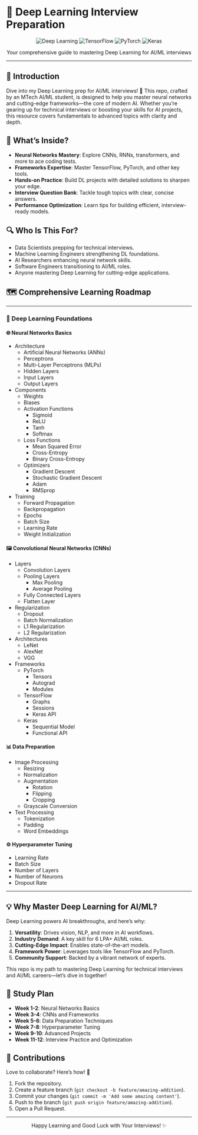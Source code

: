 # 🧠 Deep Learning Interview Preparation

<div align="center">
  <img src="https://img.shields.io/badge/Deep%20Learning-FF6F61?style=for-the-badge&logo=keras&logoColor=white" alt="Deep Learning" />
  <img src="https://img.shields.io/badge/TensorFlow-FF6F61?style=for-the-badge&logo=tensorflow&logoColor=white" alt="TensorFlow" />
  <img src="https://img.shields.io/badge/PyTorch-EE4C2C?style=for-the-badge&logo=pytorch&logoColor=white" alt="PyTorch" />
  <img src="https://img.shields.io/badge/Keras-D00000?style=for-the-badge&logo=keras&logoColor=white" alt="Keras" />
</div>

<p align="center">Your comprehensive guide to mastering Deep Learning for AI/ML interviews</p>

---

## 📖 Introduction

Dive into my Deep Learning prep for AI/ML interviews! 🚀 This repo, crafted by an MTech AI/ML student, is designed to help you master neural networks and cutting-edge frameworks—the core of modern AI. Whether you’re gearing up for technical interviews or boosting your skills for AI projects, this resource covers fundamentals to advanced topics with clarity and depth.

## 🌟 What’s Inside?

- **Neural Networks Mastery**: Explore CNNs, RNNs, transformers, and more to ace coding tests.
- **Frameworks Expertise**: Master TensorFlow, PyTorch, and other key tools.
- **Hands-on Practice**: Build DL projects with detailed solutions to sharpen your edge.
- **Interview Question Bank**: Tackle tough topics with clear, concise answers.
- **Performance Optimization**: Learn tips for building efficient, interview-ready models.

## 🔍 Who Is This For?

- Data Scientists prepping for technical interviews.
- Machine Learning Engineers strengthening DL foundations.
- AI Researchers enhancing neural network skills.
- Software Engineers transitioning to AI/ML roles.
- Anyone mastering Deep Learning for cutting-edge applications.

## 🗺️ Comprehensive Learning Roadmap

---

### 🧠 Deep Learning Foundations

#### 🌐 Neural Networks Basics
- Architecture
  - Artificial Neural Networks (ANNs)
  - Perceptrons
  - Multi-Layer Perceptrons (MLPs)
  - Hidden Layers
  - Input Layers
  - Output Layers
- Components
  - Weights
  - Biases
  - Activation Functions
    - Sigmoid
    - ReLU
    - Tanh
    - Softmax
  - Loss Functions
    - Mean Squared Error
    - Cross-Entropy
    - Binary Cross-Entropy
  - Optimizers
    - Gradient Descent
    - Stochastic Gradient Descent
    - Adam
    - RMSprop
- Training
  - Forward Propagation
  - Backpropagation
  - Epochs
  - Batch Size
  - Learning Rate
  - Weight Initialization

#### 🖼️ Convolutional Neural Networks (CNNs)
- Layers
  - Convolution Layers
  - Pooling Layers
    - Max Pooling
    - Average Pooling
  - Fully Connected Layers
  - Flatten Layer
- Regularization
  - Dropout
  - Batch Normalization
  - L1 Regularization
  - L2 Regularization
- Architectures
  - LeNet
  - AlexNet
  - VGG
- Frameworks
  - PyTorch
    - Tensors
    - Autograd
    - Modules
  - TensorFlow
    - Graphs
    - Sessions
    - Keras API
  - Keras
    - Sequential Model
    - Functional API

#### 📊 Data Preparation
- Image Processing
  - Resizing
  - Normalization
  - Augmentation
    - Rotation
    - Flipping
    - Cropping
  - Grayscale Conversion
- Text Processing
  - Tokenization
  - Padding
  - Word Embeddings

#### ⚙️ Hyperparameter Tuning
- Learning Rate
- Batch Size
- Number of Layers
- Number of Neurons
- Dropout Rate

---

## 💡 Why Master Deep Learning for AI/ML?

Deep Learning powers AI breakthroughs, and here’s why:
1. **Versatility**: Drives vision, NLP, and more in AI workflows.
2. **Industry Demand**: A key skill for 6 LPA+ AI/ML roles.
3. **Cutting-Edge Impact**: Enables state-of-the-art models.
4. **Framework Power**: Leverages tools like TensorFlow and PyTorch.
5. **Community Support**: Backed by a vibrant network of experts.

This repo is my path to mastering Deep Learning for technical interviews and AI/ML careers—let’s dive in together!

## 📆 Study Plan

- **Week 1-2**: Neural Networks Basics
- **Week 3-4**: CNNs and Frameworks
- **Week 5-6**: Data Preparation Techniques
- **Week 7-8**: Hyperparameter Tuning
- **Week 9-10**: Advanced Projects
- **Week 11-12**: Interview Practice and Optimization

## 🤝 Contributions

Love to collaborate? Here’s how! 🌟
1. Fork the repository.
2. Create a feature branch (`git checkout -b feature/amazing-addition`).
3. Commit your changes (`git commit -m 'Add some amazing content'`).
4. Push to the branch (`git push origin feature/amazing-addition`).
5. Open a Pull Request.

---

<div align="center">
  <p>Happy Learning and Good Luck with Your Interviews! ✨</p>
</div>
